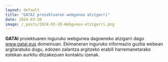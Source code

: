 ```yaml
---
layout: default
title: "GATAI proiektuaren webgunea atzigarri"
date: 2024-03-20
image: /_posts/2024-03-20-Webgunea-atzigarri.png
---
```


<b>GATAI</b> proiektuaren inguruko webgunea dagoeneko atzigarri dago <a href="www.gatai.eus">www.gatai.eus</a> domeinuan.
Ekimaneran inguruko informazio guztia webean argitaratuko dugu, edozen zalantza argitzeko erabili harremanetarako estekan aurkitu ditzakezuen kontaktu izenak.


